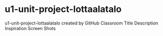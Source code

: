 # u1-unit-project-lottaalatalo
u1-unit-project-lottaalatalo created by GitHub Classroom
Title
Description
Inspiration
Screen Shots

